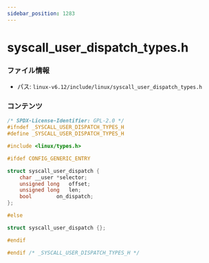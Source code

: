 ```yaml
---
sidebar_position: 1283
---
```

# syscall_user_dispatch_types.h

### ファイル情報

- パス: `linux-v6.12/include/linux/syscall_user_dispatch_types.h`

### コンテンツ

```h
/* SPDX-License-Identifier: GPL-2.0 */
#ifndef _SYSCALL_USER_DISPATCH_TYPES_H
#define _SYSCALL_USER_DISPATCH_TYPES_H

#include <linux/types.h>

#ifdef CONFIG_GENERIC_ENTRY

struct syscall_user_dispatch {
	char __user	*selector;
	unsigned long	offset;
	unsigned long	len;
	bool		on_dispatch;
};

#else

struct syscall_user_dispatch {};

#endif

#endif /* _SYSCALL_USER_DISPATCH_TYPES_H */

```

